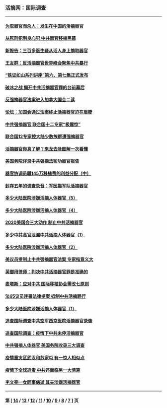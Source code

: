 ### 活摘网：国际调查
---
#### [为取器官而杀人：发生在中国的活摘器官](../../pages/nf5947/n13794731.md?11200430) 
#### [从死刑犯到良心犯 中共器官移植黑幕](../../pages/nf5947/n13764669.md?11200430) 
#### [新报告：三百多医生疑从活人身上摘取器官](../../pages/nf5947/n13703044.md?11200430) 
#### [王友群：反活摘器官世界峰会聚焦中共暴行](../../pages/nf5947/n13250738.md?11200430) 
#### [“铁证如山系列讲座”第六、第七集正式发布](../../pages/nf5947/n13106287.md?11200430) 
#### [破冰之战 揭开中共活摘器官罪的台前幕后](../../pages/nf5947/n13082457.md?11200430) 
#### [反强摘器官法案进入加拿大国会二读](../../pages/nf5947/n13033450.md?11200430) 
#### [论坛：加国会通过法案终止活摘器官迫在眉睫](../../pages/nf5947/n13029839.md?11200430) 
#### [中共强摘器官 联合国十二专家“极震惊”](../../pages/nf5947/n13024313.md?11200430) 
#### [联合国12专家控大陆少数族群遭强摘器官](../../pages/nf5947/n13023877.md?11200430) 
#### [活摘器官你真了解？来龙去脉图解一次看懂](../../pages/nf5947/n13013820.md?11200430) 
#### [美国务院详录中共强摘法轮功器官报告](../../pages/nf5947/n12944519.md?11200430) 
#### [器官协调员曝145万移植费的利益分配（中）](../../pages/nf5947/n12894547.md?11200430) 
#### [封存五年的调查录音：军医揭军队活摘器官](../../pages/nf5947/n12798692.md?11200430) 
#### [多少大陆医院涉嫌活摘人体器官（5）](../../pages/nf5947/n12768383.md?11200430) 
#### [多少大陆医院涉嫌活摘人体器官（4）](../../pages/nf5947/n12664434.md?11200430) 
#### [2020美国会三大动作 制止中共活摘器官](../../pages/nf5947/n12682004.md?11200430) 
#### [多少中共高官泄漏中共活摘人体器官（1）](../../pages/nf5947/n12671234.md?11200430) 
#### [多少大陆医院涉嫌活摘人体器官（2）](../../pages/nf5947/n12655589.md?11200430) 
#### [美议员提制止中共强摘器官法案 专家指意义大](../../pages/nf5947/n12630561.md?11200430) 
#### [英御用律师：判决中共活摘器官罪是准确的](../../pages/nf5947/n12580740.md?11200430) 
#### [麦塔斯：应对中共 国际移植协会需改七原则](../../pages/nf5947/n12514711.md?11200430) 
#### [法65议员连署法律提案 抵制中共活摘罪行](../../pages/nf5947/n12437047.md?11200430) 
#### [多少大陆医院涉嫌活摘人体器官（1）](../../pages/nf5947/n12414284.md?11200430) 
#### [追查国际调查中共空军西京医院活摘器官录像](../../pages/nf5947/n12348837.md?11200430) 
#### [追查国际调查：疫情下中共未停活摘器官](../../pages/nf5947/n12273415.md?11200430) 
#### [中共强摘人体器官 美国务院收录三大调查](../../pages/nf5947/n12181488.md?11200430) 
#### [疫情重灾区武汉和苏家屯 有一惊人相似点](../../pages/nf5947/n12150824.md?11200430) 
#### [疫情下全球追责 中共还面临另一大清算](../../pages/nf5947/n12070397.md?11200430) 
#### [李文亮一女同事病逝 其夫涉嫌活摘器官](../../pages/nf5947/n11957882.md?11200430) 

---
#### 第 [ [14](./14.md?11200430) / [13](./13.md?11200430) / [12](./12.md?11200430) / [11](./11.md?11200430) / [10](./10.md?11200430) / [9](./9.md?11200430) / [8](./8.md?11200430) / [7](./7.md?11200430) ] 页
